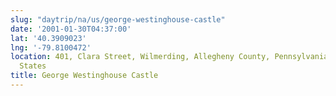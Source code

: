 ```yaml
---
slug: "daytrip/na/us/george-westinghouse-castle"
date: '2001-01-30T04:37:00'
lat: '40.3909023'
lng: '-79.8100472'
location: 401, Clara Street, Wilmerding, Allegheny County, Pennsylvania, 15148, United
  States
title: George Westinghouse Castle
---
```



